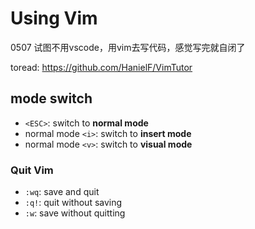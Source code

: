 # Using Vim
0507 试图不用vscode，用vim去写代码，感觉写完就自闭了

toread: https://github.com/HanielF/VimTutor
## mode switch
- `<ESC>`: switch to **normal mode**
- normal mode `<i>`: switch to **insert mode**
- normal mode `<v>`: switch to **visual mode**
### Quit Vim
- `:wq`: save and quit
- `:q!`: quit without saving
- `:w`: save without quitting


